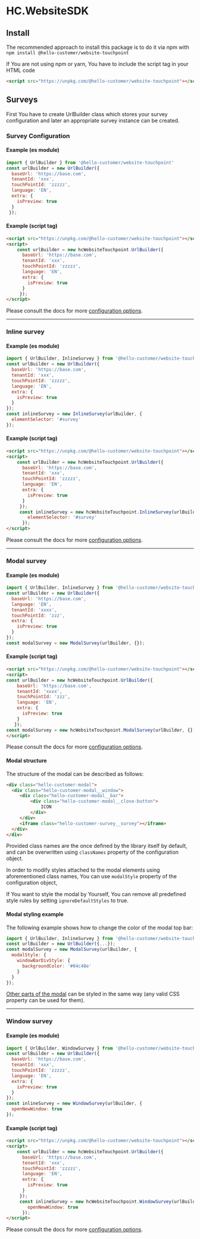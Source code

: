 # HC.WebsiteSDK
## Install
The recommended approach to install this package is to do it via npm with
```npm install @hello-customer/website-touchpoint```

If You are not using npm or yarn, You have to include the script tag in your HTML code
```html
<script src="https://unpkg.com/@hello-customer/website-touchpoint"></script>
```
## Surveys
First You have to create UrlBuilder class which stores your survey configuration and later an appropriate survey instance can be created.
### Survey Configuration
#### Example (es module)
```js
import { UrlBuilder } from '@hello-customer/website-touchpoint'
const urlBuilder = new UrlBuilder({
  baseUrl: 'https://base.com',
  tenantId: 'xxx',
  touchPointId: 'zzzzz',
  language: 'EN',
  extra: {
    isPreview: true
  }
 });
  ```


#### Example (script tag)
```html
<script src="https://unpkg.com/@hello-customer/website-touchpoint"></script>
<script>
    const urlBuilder = new hcWebsiteTouchpoint.UrlBuilder({
      baseUrl: 'https://base.com',
      tenantId: 'xxx',
      touchPointId: 'zzzzz',
      language: 'EN',
      extra: {
        isPreview: true
      }
     });
</script>
  ```
Please consult the docs for more [configuration options](https://hellocustomer.github.io/HC.WebsiteSDK/interfaces/surveyconfig.html).

***

### Inline survey
  #### Example (es module)
  ```js
  import { UrlBuilder, InlineSurvey } from '@hello-customer/website-touchpoint'
  const urlBuilder = new UrlBuilder({
    baseUrl: 'https://base.com',
    tenantId: 'xxx',
    touchPointId: 'zzzzz',
    language: 'EN',
    extra: {
      isPreview: true
    }
  });
  const inlineSurvey = new InlineSurvey(urlBuilder, {
    elementSelector: '#survey'
  });
  ```
 
 
#### Example (script tag)
```html
<script src="https://unpkg.com/@hello-customer/website-touchpoint"></script>
<script>
    const urlBuilder = new hcWebsiteTouchpoint.UrlBuilder({
      baseUrl: 'https://base.com',
      tenantId: 'xxx',
      touchPointId: 'zzzzz',
      language: 'EN',
      extra: {
        isPreview: true
      }
     });
     const inlineSurvey = new hcWebsiteTouchpoint.InlineSurvey(urlBuilder, {
        elementSelector: '#survey'
      });
</script>
  ```
Please consult the docs for more [configuration options](https://hellocustomer.github.io/HC.WebsiteSDK/interfaces/inlinesurveyconfig.html).

***

### Modal survey
  #### Example (es module)
  ```js
  import { UrlBuilder, InlineSurvey } from '@hello-customer/website-touchpoint'
  const urlBuilder = new UrlBuilder({
    baseUrl: 'https://base.com',
    language: 'EN',
    tenantId: 'xxxx',
    touchPointId: 'zzz',
    extra: {
      isPreview: true
    }
  });
  const modalSurvey = new ModalSurvey(urlBuilder, {});
  ```
  #### Example (script tag)
  ```html
  <script src="https://unpkg.com/@hello-customer/website-touchpoint"></script>
  <script>
  const urlBuilder = new hcWebsiteTouchpoint.UrlBuilder({
      baseUrl: 'https://base.com',
      tenantId: 'xxxx',
      touchPointId: 'zzz',
      language: 'EN',
      extra: {
        isPreview: true
      }
     });
  const modalSurvey = new hcWebsiteTouchpoint.ModalSurvey(urlBuilder, {});
  </script>
  ```
Please consult the docs for more [configuration options](https://hellocustomer.github.io/HC.WebsiteSDK/interfaces/modalsurveyconfig.html).

#### Modal structure
 
  The structure of the modal can be described as follows:
  ```html
  <div class="hello-customer-modal">
    <div class="hello-customer-modal__window">
       <div class="hello-customer-modal__bar">
           <div class="hello-customer-modal__close-button">
               ICON
           </div>
       </div>
       <iframe class="hello-customer-survey__survey"></iframe>
    </div>
  </div>
  ```
  Provided class names are the once defined by the library itself by default,
  and can be overwritten using ```classNames``` property of the configuration object.
 
  In order to modify styles attached to the modal elements using aforementioned class names,
  You can use ```modalStyle``` property of the configuration object,
  
  If You want to style the modal by Yourself, You can remove all predefined style rules by setting ```ignoreDefaultStyles``` to true.
  
#### Modal styling example
 
  The following example shows how to change the color of the modal top bar:
  ```js
  import { UrlBuilder, InlineSurvey } from '@hello-customer/website-touchpoint'
  const urlBuilder = new UrlBuilder({...});
  const modalSurvey = new ModalSurvey(urlBuilder, {
    modalStyle: {
      windowBarDivStyle: {
        backgroundColor: '#04c48e'
      }
    }
  });
  ```
  [Other parts of the modal](https://hellocustomer.github.io/HC.WebsiteSDK/interfaces/modalsurveystyleconfig.html) can be styled in the same way (any valid CSS property can be used for them).
***

### Window survey
  #### Example (es module)
  ```js
  import { UrlBuilder, WindowSurvey } from '@hello-customer/website-touchpoint'
  const urlBuilder = new UrlBuilder({
    baseUrl: 'https://base.com',
    tenantId: 'xxx',
    touchPointId: 'zzzzz',
    language: 'EN',
    extra: {
      isPreview: true
    }
  });
  const inlineSurvey = new WindowSurvey(urlBuilder, {
    openNewWindow: true
  });
  ```
 
 
#### Example (script tag)
```html
<script src="https://unpkg.com/@hello-customer/website-touchpoint"></script>
<script>
    const urlBuilder = new hcWebsiteTouchpoint.UrlBuilder({
      baseUrl: 'https://base.com',
      tenantId: 'xxx',
      touchPointId: 'zzzzz',
      language: 'EN',
      extra: {
        isPreview: true
      }
     });
     const inlineSurvey = new hcWebsiteTouchpoint.WindowSurvey(urlBuilder, {
        openNewWindow: true
      });
</script>
  ```
Please consult the docs for more [configuration options](https://hellocustomer.github.io/HC.WebsiteSDK/interfaces/windowsurveyconfig.html).
